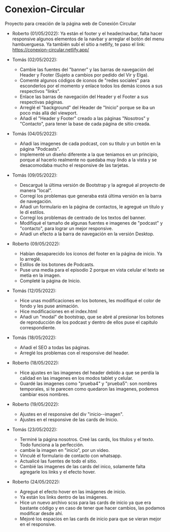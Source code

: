 # Conexion-Circular
Proyecto para creación de la página web de Conexión Circular

- Roberto (01/05/2022): 
Ya están el footer y el header/navbar, falta hacer responsive algunos elementos de la navbar y arreglar el botón del menu hambuerguesa.
Ya también subí el sitio a netlify, te paso el link:
https://conexion-circular.netlify.app/

- Tomás (02/05/2022): 
    - Cambie las fuentes del "banner" y las barras de navegación del Header y Footer (Sujeto a cambios por pedido del Vir y Elga).
    - Comenté algunos códigos de iconos de "redes sociales" para esconderlos por el momento y enlace todos los demás iconos a sus respectivos "links".
    - Enlace las barras de navegación del Header y el Footer a sus respectivas páginas.
    - Arreglé el "background" del Header de "Inicio" porque se iba un poco más allá del viewport.
    - Añadí el "Header y Footer" creado a las páginas "Nosotros" y "Contacto", para tener la base de cada página de sitio creada.   

- Tomás (04/05/2022):
    - Añadí las imagenes de cada podcast, con su titulo y un botón en la página "Podcasts".
    - Implementé un diseño diferente a la que teniamos en un principio, porque al hacerlo realmente no quedaba muy lindo a la vista y se desacomodaba mucho el responsive de las tarjetas.

- Tomás (09/05/2022):
    - Descargué la última versión de Bootstrap y la agregué al proyecto de manera "local".
    - Corregí los problemas que generaba está última versión en la barra de navegación. 
    - Añadí un formulario en la página de contactos, le agregué un título y le dí estilos. 
    - Corregí los problemas de centrado de los textos del banner.
    - Modifiqué el tamaño de algunas fuentes e imagenes de "podcast" y "contacto", para lograr un mejor responsive.
    - Añadí un efecto a la barra de navegación en la versión Desktop.

- Roberto (09/05/2022):
    - Habían desaparecido los íconos del footer en la página de inicio. Ya lo arreglé.
    - Estilos de los botones de Podcasts.
    - Puse una media para el episodio 2 porque en vista celular el texto se metía en la imagen.
    - Completé la página de Inicio.

- Tomás (12/05/2022):
    - Hice unas modificaciones en los botones, les modifiqué el color de fondo y les puse animación.
    - Hice modificaciones en el index.html
    - Añadí un "modal" de bootstrap, que se abré al presionar los botones de reproducción de los podcast y dentro de ellos puse el capitulo correspondiente. 

- Tomás (18/05/2022):
    - Añadí el SEO a todas las páginas.
    - Arreglé los problemas con el responsive del header. 

- Roberto (18/05/2022):
    - Hice ajustes en las imagenes del header debido a que se perdía la calidad en las imagenes en los modos tablet y celular.
    - Guardé las imagenes como "prueba4" y "prueba5": son nombres temporales, si te parecen como quedaron las imagenes, podemos cambiar esos nombres.

- Roberto (19/05/2022):
    - Ajustes en el responsive del div "inicio--imagen".
    - Ajustes en el responsive de las cards de Inicio.


- Tomás (23/05/2022):
    - Terminé la página nosotros. Creé las cards, los titulos y el texto. Todo funciona a la perfección.
    - cambie la imagen en "inicio", por un video.
    - Vinculé el formulario de contacto con whatsapp.
    - Actualicé las fuentes de todo el sitio. 
    - Cambié las imagenes de las cards del inico, solamente falta agregarle los links y el efecto hover.

- Roberto (24/05/2022):
    - Agregué el efecto hover en las imágenes de inicio.
    - Ya están los links dentro de las imágenes.
    - Hice un nuevo archivo scss para las cards de inicio ya que era bastante código y en caso de tener que hacer cambios, las podamos modificar desde ahí.
    - Mejoré los espacios en las cards de inicio para que se vieran mejor en el responsive.
